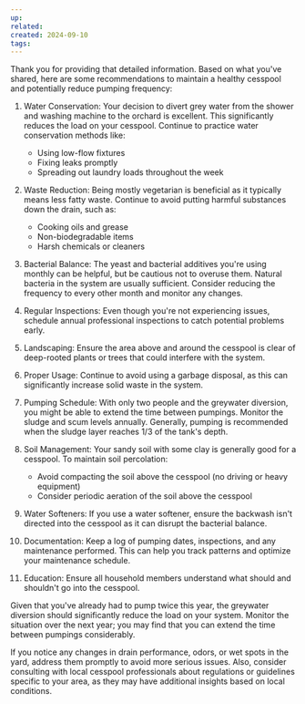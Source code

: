 ```yaml
---
up: 
related: 
created: 2024-09-10
tags: 
---
```


Thank you for providing that detailed information. Based on what you've shared, here are some recommendations to maintain a healthy cesspool and potentially reduce pumping frequency:

1. Water Conservation:
   Your decision to divert grey water from the shower and washing machine to the orchard is excellent. This significantly reduces the load on your cesspool. Continue to practice water conservation methods like:
   - Using low-flow fixtures
   - Fixing leaks promptly
   - Spreading out laundry loads throughout the week

2. Waste Reduction:
   Being mostly vegetarian is beneficial as it typically means less fatty waste. Continue to avoid putting harmful substances down the drain, such as:
   - Cooking oils and grease
   - Non-biodegradable items
   - Harsh chemicals or cleaners

3. Bacterial Balance:
   The yeast and bacterial additives you're using monthly can be helpful, but be cautious not to overuse them. Natural bacteria in the system are usually sufficient. Consider reducing the frequency to every other month and monitor any changes.

4. Regular Inspections:
   Even though you're not experiencing issues, schedule annual professional inspections to catch potential problems early.

5. Landscaping:
   Ensure the area above and around the cesspool is clear of deep-rooted plants or trees that could interfere with the system.

6. Proper Usage:
   Continue to avoid using a garbage disposal, as this can significantly increase solid waste in the system.

7. Pumping Schedule:
   With only two people and the greywater diversion, you might be able to extend the time between pumpings. Monitor the sludge and scum levels annually. Generally, pumping is recommended when the sludge layer reaches 1/3 of the tank's depth.

8. Soil Management:
   Your sandy soil with some clay is generally good for a cesspool. To maintain soil percolation:
   - Avoid compacting the soil above the cesspool (no driving or heavy equipment)
   - Consider periodic aeration of the soil above the cesspool

9. Water Softeners:
   If you use a water softener, ensure the backwash isn't directed into the cesspool as it can disrupt the bacterial balance.

10. Documentation:
    Keep a log of pumping dates, inspections, and any maintenance performed. This can help you track patterns and optimize your maintenance schedule.

11. Education:
    Ensure all household members understand what should and shouldn't go into the cesspool.

Given that you've already had to pump twice this year, the greywater diversion should significantly reduce the load on your system. Monitor the situation over the next year; you may find that you can extend the time between pumpings considerably.

If you notice any changes in drain performance, odors, or wet spots in the yard, address them promptly to avoid more serious issues. Also, consider consulting with local cesspool professionals about regulations or guidelines specific to your area, as they may have additional insights based on local conditions.​​​​​​​​​​​​​​​​
